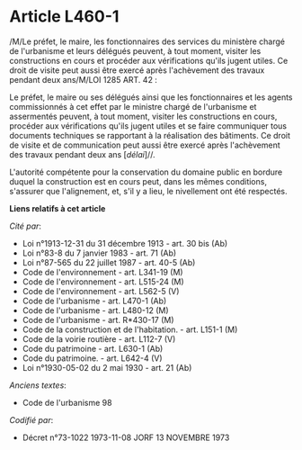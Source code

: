 # Article L460-1

/M/Le préfet, le maire, les fonctionnaires des services du ministère chargé de l'urbanisme et leurs délégués peuvent, à tout
moment, visiter les constructions en cours et procéder aux vérifications qu'ils jugent utiles. Ce droit de visite peut aussi
être exercé après l'achèvement des travaux pendant deux ans/M/LOI  1285 ART. 42 :

Le préfet, le maire ou ses délégués ainsi que les fonctionnaires et les agents commissionnés à cet effet par le ministre
chargé de l'urbanisme et assermentés peuvent, à tout moment, visiter les constructions en cours, procéder aux vérifications
qu'ils jugent utiles et se faire communiquer tous documents techniques se rapportant à la réalisation des bâtiments. Ce droit
de visite et de communication peut aussi être exercé après l'achèvement des travaux pendant deux ans [*délai*]//.

L'autorité compétente pour la conservation du domaine public en bordure duquel la construction est en cours peut, dans les
mêmes conditions, s'assurer que l'alignement, et, s'il y a lieu, le nivellement ont été respectés.

**Liens relatifs à cet article**

_Cité par_:

  - Loi n°1913-12-31 du 31 décembre 1913 - art. 30 bis (Ab)
  - Loi n°83-8 du 7 janvier 1983 - art. 71 (Ab)
  - Loi n°87-565 du 22 juillet 1987 - art. 40-5 (Ab)
  - Code de l'environnement - art. L341-19 (M)
  - Code de l'environnement - art. L515-24 (M)
  - Code de l'environnement - art. L562-5 (V)
  - Code de l'urbanisme - art. L470-1 (Ab)
  - Code de l'urbanisme - art. L480-12 (M)
  - Code de l'urbanisme - art. R*430-17 (M)
  - Code de la construction et de l'habitation. - art. L151-1 (M)
  - Code de la voirie routière - art. L112-7 (V)
  - Code du patrimoine - art. L630-1 (Ab)
  - Code du patrimoine. - art. L642-4 (V)
  - Loi n°1930-05-02 du 2 mai 1930 - art. 21 (Ab)

_Anciens textes_:

  - Code de l'urbanisme 98

_Codifié par_:

  - Décret n°73-1022 1973-11-08 JORF 13 NOVEMBRE 1973
